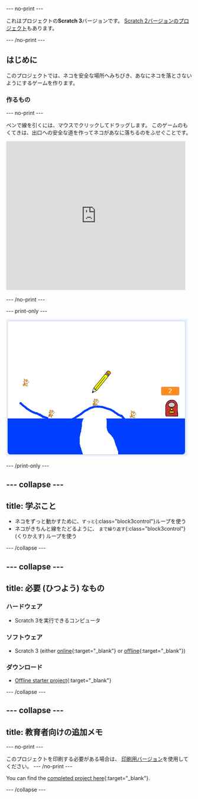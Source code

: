 \--- no-print \---

これはプロジェクトの**Scratch 3**バージョンです。 [Scratch 2バージョンのプロジェクト](https://projects.raspberrypi.org/en/projects/cats-scratch2)もあります。

\--- /no-print \---

## はじめに

このプロジェクトでは、ネコを安全な場所へみちびき、あなにネコを落とさないようにするゲームを作ります。

### 作るもの

\--- no-print \---

ペンで線を引くには、マウスでクリックしてドラッグします。 このゲームのもくてきは、出口への安全な道を作ってネコがあなに落ちるのをふせぐことです。

<div class="scratch-preview">
  <iframe allowtransparency="true" width="485" height="402" src="https://scratch.mit.edu/projects/embed/253667883/?autostart=false" frameborder="0" scrolling="no"></iframe>
</div>

\--- /no-print \---

\--- print-only \---

![ネコ！(かんせい)](images/cats-finished.png)

\--- /print-only \---

## \--- collapse \---

## title: 学ぶこと

+ ネコをずっと動かすために、`ずっと`{:class="block3control"}ループを使う
+ ネコがきちんと線をたどるように、 `まで繰り返す`{:class="block3control"} (くりかえす) ループを使う

\--- /collapse \---

## \--- collapse \---

## title: 必要 (ひつよう) なもの

### ハードウェア

+ Scratch 3を実行できるコンピュータ

### ソフトウェア

+ Scratch 3 (either [online](https://rpf.io/scratchon){:target="_blank"} or [offline](https://rpf.io/scratchoff){:target="_blank"})

### ダウンロード

+ [Offline starter project](https://rpf.io/p/en/cats-go){:target="_blank"}

\--- /collapse \---

## \--- collapse \---

## title: 教育者向けの追加メモ

\--- no-print \---

このプロジェクトを印刷する必要がある場合は、 [印刷用バージョン](https://projects.raspberrypi.org/en/projects/cats/print)を使用してください。 \--- /no-print \---

You can find the [completed project here](https://rpf.io/p/en/cats-get){:target="_blank"}.

\--- /collapse \---